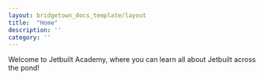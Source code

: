 ```yaml
---
layout: bridgetown_docs_template/layout
title:  "Home"
description: ''
category: ''
---
```



Welcome to Jetbuilt Academy, where you can learn all about Jetbuilt across the pond!
